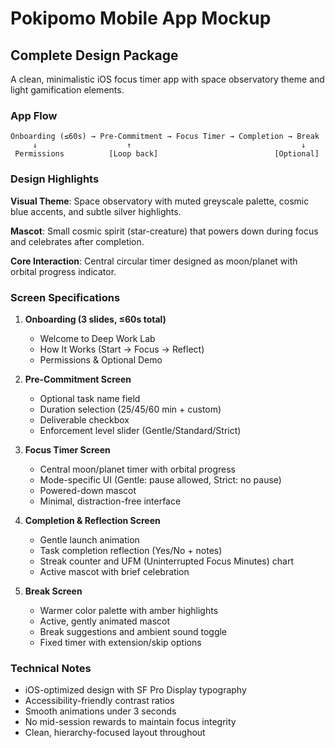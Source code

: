 # Pokipomo Mobile App Mockup

## Complete Design Package

A clean, minimalistic iOS focus timer app with space observatory theme and light gamification elements.

### App Flow
```
Onboarding (≤60s) → Pre-Commitment → Focus Timer → Completion → Break
     ↓                    ↑                                      ↓
 Permissions          [Loop back]                          [Optional]
```

### Design Highlights

**Visual Theme**: Space observatory with muted greyscale palette, cosmic blue accents, and subtle silver highlights.

**Mascot**: Small cosmic spirit (star-creature) that powers down during focus and celebrates after completion.

**Core Interaction**: Central circular timer designed as moon/planet with orbital progress indicator.

### Screen Specifications

1. **Onboarding (3 slides, ≤60s total)**
   - Welcome to Deep Work Lab
   - How It Works (Start → Focus → Reflect)
   - Permissions & Optional Demo

2. **Pre-Commitment Screen**
   - Optional task name field
   - Duration selection (25/45/60 min + custom)
   - Deliverable checkbox
   - Enforcement level slider (Gentle/Standard/Strict)

3. **Focus Timer Screen**
   - Central moon/planet timer with orbital progress
   - Mode-specific UI (Gentle: pause allowed, Strict: no pause)
   - Powered-down mascot
   - Minimal, distraction-free interface

4. **Completion & Reflection Screen**
   - Gentle launch animation
   - Task completion reflection (Yes/No + notes)
   - Streak counter and UFM (Uninterrupted Focus Minutes) chart
   - Active mascot with brief celebration

5. **Break Screen**
   - Warmer color palette with amber highlights
   - Active, gently animated mascot
   - Break suggestions and ambient sound toggle
   - Fixed timer with extension/skip options

### Technical Notes
- iOS-optimized design with SF Pro Display typography
- Accessibility-friendly contrast ratios
- Smooth animations under 3 seconds
- No mid-session rewards to maintain focus integrity
- Clean, hierarchy-focused layout throughout